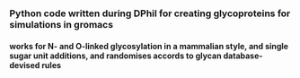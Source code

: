 ### Python code written during DPhil for creating glycoproteins for simulations in gromacs

#### works for N- and O-linked glycosylation in a mammalian style, and single sugar unit additions, and randomises accords to glycan database-devised rules
